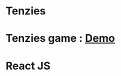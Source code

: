 # Tenzies
# Tenzies game  : <a href='https://sparkling-pasca-db7d50.netlify.app/'>Demo</a>
# React JS 
